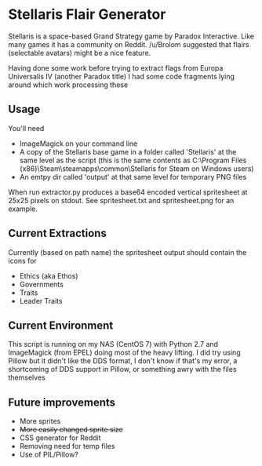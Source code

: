 # Stellaris Flair Generator

Stellaris is a space-based Grand Strategy game by Paradox Interactive. Like many games it has a community on Reddit. /u/Brolom suggested that flairs (selectable avatars) might be a nice feature.

Having done some work before trying to extract flags from Europa Universalis IV (another Paradox title) I had some code fragments lying around which work processing these

## Usage

You'll need 
* ImageMagick on your command line
* A copy of the Stellaris base game in a folder called 'Stellaris' at the same level as the script (this is the same contents as C:\Program Files (x86)\Steam\steamapps\common\Stellaris for Steam on Windows users)
* An emtpy dir called 'output' at that same level for temporary PNG files

When run extractor.py produces a base64 encoded vertical spritesheet at 25x25 pixels on stdout. See spritesheet.txt and spritesheet.png for an example.

## Current Extractions

Currently (based on path name) the spritesheet output should contain the icons for 

* Ethics (aka Ethos)
* Governments
* Traits
* Leader Traits

## Current Environment

This script is running on my NAS (CentOS 7) with Python 2.7 and ImageMagick (from EPEL) doing most of the heavy lifting. I did try using Pillow but it didn't like the DDS format, I don't know if that's my error, a shortcoming of DDS support in Pillow, or something awry with the files themselves

## Future improvements
* More sprites
* ~~More easily changed sprite size~~
* CSS generator for Reddit
* Removing need for temp files
* Use of PIL/Pillow?
